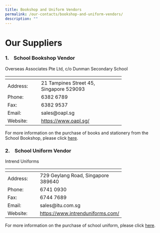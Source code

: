```yaml
---
title: Bookshop and Uniform Vendors
permalink: /our-contacts/bookshop-and-uniform-vendors/
description: ""
---
```




# Our Suppliers

### 1.    School Bookshop Vendor

Overseas Associates Pte Ltd, c/o Dunman Secondary School

<table style="undefined;table-layout: fixed; width: 382px">
<colgroup>
<col style="width: 110px">
<col style="width: 272px">
</colgroup>
<thead>
  <tr>
    <th></th>
    <th></th>
  </tr>
</thead>
<tbody>
  <tr>
    <td>Address:</td>
    <td>21 Tampines Street 45, Singapore 529093</td>
  </tr>
  <tr>
    <td>Phone:</td>
    <td>6382 6789</td>
  </tr>
  <tr>
    <td>Fax:</td>
    <td>6382 9537</td>
  </tr>
  <tr>
    <td>Email:</td>
    <td>sales@oapl.sg</td>
  </tr>
  <tr>
    <td>Website:</td>
    <td><a href="https://www.oapl.sg/" target="_blank">https://www.oapl.sg/</a></td>
  </tr>
</tbody>
</table>

For more information on the purchase of books and stationery from the School Bookshop, please click <a href="/files/Administration/Year%20End%20Book%20Sales%20Information.pdf" target="_blank">here</a>.

### 2.    School Uniform Vendor

Intrend Uniforms

<table style="undefined;table-layout: fixed; width: 382px">
<colgroup>
<col style="width: 110px">
<col style="width: 272px">
</colgroup>
<thead>
  <tr>
    <th></th>
    <th></th>
  </tr>
</thead>
<tbody>
  <tr>
    <td>Address:</td>
    <td>729 Geylang Road, Singapore 389640</td>
  </tr>
  <tr>
    <td>Phone:</td>
    <td>6741 0930</td>
  </tr>
  <tr>
    <td>Fax:</td>
    <td>6744 7689</td>
  </tr>
  <tr>
    <td>Email:</td>
    <td>sales@itu.com.sg</td>
  </tr>
  <tr>
    <td>Website:</td>
    <td><a href="https://www.intrenduniforms.com/" target="_blank">https://www.intrenduniforms.com/</a></td>
  </tr>
</tbody>
</table>

For more information on the purchase of school uniform, please click <a href="/files/Administration/Year%20End%20Uniform%20Sales%20Information.pdf" target="_blank">here</a>.